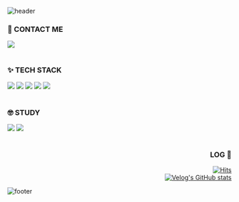 ![header](https://capsule-render.vercel.app/api?type=slice&color=50:BD8FF8,90:FAE6A4&height=300&text=import%20com.LING_LING👋&&fontSize=52&fontAlign=63&rotate=20&fontAlignY=36)



### 🌈 CONTACT ME
<div align=left>
  <a href="mailto:linglinging@kakao.com">
    <img src="https://img.shields.io/badge/KakaoMail-FFE01B?style=flat&logo=gmail&logoColor=white&link=mailto:linglinging@kakao.com"/>
  </a>
</div>
<br>
  
### ✨ TECH STACK
<div align=left>
    <img src="https://img.shields.io/badge/Java-FFE01B?style=flat-square&logo=coffeescript&logoColor=white"/>
    <img src="https://img.shields.io/badge/Spring-11D057F?style=flat-square&logo=Spring&logoColor=white"/>
    <img src="https://img.shields.io/badge/MySQL-0099ff?style=flat-square&logo=mysql&logoColor=white"/>
    <img src="https://img.shields.io/badge/JavaScript-ffcc00?style=flat-square&logo=javascript&logoColor=white"/>
    <img src="https://img.shields.io/badge/HTML5-E34F26?style=flat-square&logo=html5&logoColor=white"/>
</div>
<br>
  
### 🤓 STUDY
<div align=left>
    <img src="https://img.shields.io/badge/SpringSecurity-11D057?style=flat-square&logo=springsecurity&logoColor=white"/>
    <img src="https://img.shields.io/badge/AWS-ff9900?style=flat-square&logo=amazonaws&logoColor=white"/>
</div>
<br>

<div align=right>

### LOG 🌱
  
  [![Hits](https://hits.seeyoufarm.com/api/count/incr/badge.svg?url=https%3A%2F%2Fvelog.io%2F%40lingling_23&count_bg=%2379C83D&title_bg=%23555555&icon=&icon_color=%23E7E7E7&title=My+Velog&edge_flat=false)](https://hits.seeyoufarm.com) <br>
  [![Velog's GitHub stats](https://velog-readme-stats.vercel.app/api?name=lingling_23)](https://velog.io/@lingling_23)
</div>



![footer](https://capsule-render.vercel.app/api?section=footer&type=slice&color=50:BD8FF8,90:FAE6A4&height=300)
